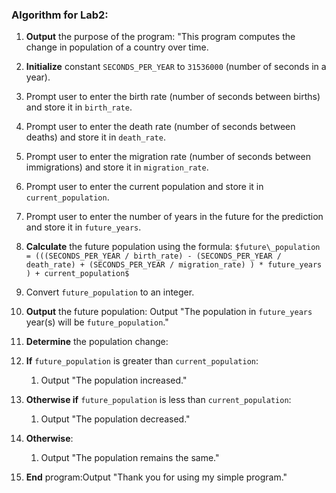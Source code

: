 ### Algorithm for Lab2:

1. **Output** the purpose of the program: "This program computes the change in population of a country over time.
2. **Initialize** constant `SECONDS_PER_YEAR` to `31536000` (number of seconds in a year).


1. Prompt user to enter the birth rate (number of seconds between births) and store it in `birth_rate`.
1. Prompt user to enter the death rate (number of seconds between deaths) and store it in `death_rate`.
1. Prompt user to enter the migration rate (number of seconds between immigrations) and store it in `migration_rate`.
1. Prompt user to enter the current population and store it in `current_population`.
1. Prompt user to enter the number of years in the future for the prediction and store it in `future_years`.

4. **Calculate** the future population using the formula: `$future\_population = (((SECONDS_PER_YEAR / birth_rate) -
                      (SECONDS_PER_YEAR / death_rate) +
                      (SECONDS_PER_YEAR / migration_rate)
                     ) * future_years
                    ) + current_population$`

4. Convert `future_population` to an integer.
5. **Output** the future population: Output "The population in `future_years` year(s) will be `future_population`."

6. **Determine** the population change:
7.  **If** `future_population` is greater than `current_population`:
    1. Output "The population increased."
1. **Otherwise if** `future_population` is less than `current_population`:
    1. Output "The population decreased."
1. **Otherwise**:
    1. Output "The population remains the same."
7. **End** program:Output "Thank you for using my simple program."
